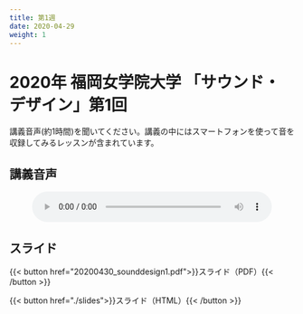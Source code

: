 ```yaml
---
title: 第1週
date: 2020-04-29
weight: 1
---
```



# 2020年 福岡女学院大学 「サウンド・デザイン」第1回

講義音声(約1時間)を聞いてください。講義の中にはスマートフォンを使って音を収録してみるレッスンが含まれています。

## 講義音声

<figure>
    <audio
        controls preload="metadata" 
         style="width:100%;">
        <source src="/docs/2020/fukujo-sounddesign/class-1/sounddesign-1.opus">
        <source src="/docs/2020/fukujo-sounddesign/class-1/sounddesign-1_fixed.m4a">

            Your browser does not support the
            <code>audio</code> element.
    </audio>
        <figcaption>講義音声</figcaption>

</figure>

## スライド

{{< button href="20200430_sounddesign1.pdf">}}スライド（PDF）{{< /button >}}

{{< button href="./slides">}}スライド（HTML）{{< /button >}}
